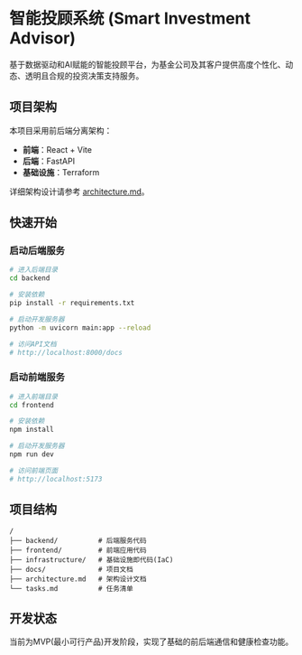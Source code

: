 # 智能投顾系统 (Smart Investment Advisor)

基于数据驱动和AI赋能的智能投顾平台，为基金公司及其客户提供高度个性化、动态、透明且合规的投资决策支持服务。

## 项目架构

本项目采用前后端分离架构：

- **前端**：React + Vite
- **后端**：FastAPI
- **基础设施**：Terraform

详细架构设计请参考 [architecture.md](architecture.md)。

## 快速开始

### 启动后端服务

```bash
# 进入后端目录
cd backend

# 安装依赖
pip install -r requirements.txt

# 启动开发服务器
python -m uvicorn main:app --reload

# 访问API文档
# http://localhost:8000/docs
```

### 启动前端服务

```bash
# 进入前端目录
cd frontend

# 安装依赖
npm install

# 启动开发服务器
npm run dev

# 访问前端页面
# http://localhost:5173
```

## 项目结构

```
/
├── backend/          # 后端服务代码
├── frontend/         # 前端应用代码
├── infrastructure/   # 基础设施即代码(IaC)
├── docs/             # 项目文档
├── architecture.md   # 架构设计文档
└── tasks.md          # 任务清单
```

## 开发状态

当前为MVP(最小可行产品)开发阶段，实现了基础的前后端通信和健康检查功能。 